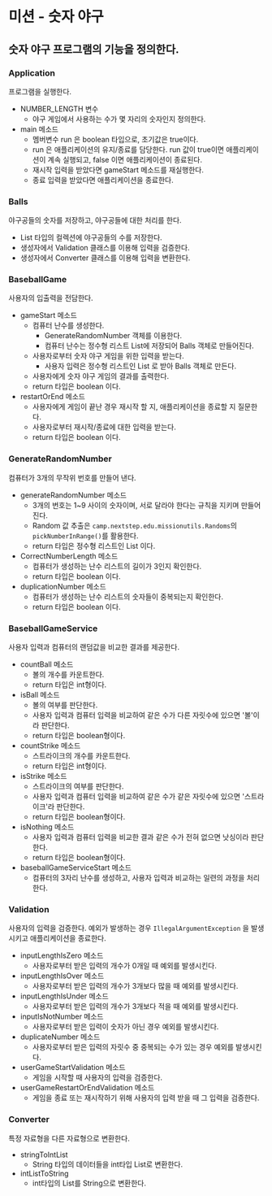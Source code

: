 # 미션 - 숫자 야구

## 숫자 야구 프로그램의 기능을 정의한다.

### Application

프로그램을 실행한다.

- NUMBER_LENGTH 변수
    - 야구 게임에서 사용하는 수가 몇 자리의 숫자인지 정의한다.
- main 메소드
    - 멤버변수 run 은 boolean 타입으로, 초기값은 true이다.
    - run 은 애플리케이션의 유지/종료를 담당한다. run 값이 true이면 애플리케이션이 계속 실행되고, false 이면 애플리케이션이 종료된다.
    - 재시작 입력을 받았다면 gameStart 메소드를 재실행한다.
    - 종료 입력을 받았다면 애플리케이션을 종료한다.

### Balls

야구공들의 숫자를 저장하고, 야구공들에 대한 처리를 한다.

- List<Integer> 타입의 컬렉션에 야구공들의 수를 저장한다.
- 생성자에서 Validation 클래스를 이용해 입력을 검증한다.
- 생성자에서 Converter 클래스를 이용해 입력을 변환한다.

### BaseballGame

사용자의 입출력을 전담한다.

- gameStart 메소드
    - 컴퓨터 난수를 생성한다.
        - GenerateRandomNumber 객체를 이용한다.
        - 컴퓨터 난수는 정수형 리스트 List<Integer>에 저장되어 Balls 객체로 만들어진다.
    - 사용자로부터 숫자 야구 게임을 위한 입력을 받는다.
        - 사용자 입력은 정수형 리스트인 List<Integer> 로 받아 Balls 객체로 만든다.
    - 사용자에게 숫자 야구 게임의 결과를 출력한다.
    - return 타입은 boolean 이다.
- restartOrEnd 메소드
    - 사용자에게 게임이 끝난 경우 재시작 할 지, 애플리케이션을 종료할 지 질문한다.
    - 사용자로부터 재시작/종료에 대한 입력을 받는다.
    - return 타입은 boolean 이다.

### GenerateRandomNumber

컴퓨터가 3개의 무작위 번호를 만들어 낸다.

- generateRandomNumber 메소드
    - 3개의 번호는 1~9 사이의 숫자이며, 서로 달라야 한다는 규칙을 지키며 만들어진다.
    - Random 값 추출은 `camp.nextstep.edu.missionutils.Randoms`의 `pickNumberInRange()`를 활용한다.
    - return 타입은 정수형 리스트인 List<Integer> 이다.
- CorrectNumberLength 메소드
    - 컴퓨터가 생성하는 난수 리스트의 길이가 3인지 확인한다.
    - return 타입은 boolean 이다.
- duplicationNumber 메소드
    - 컴퓨터가 생성하는 난수 리스트의 숫자들이 중복되는지 확인한다.
    - return 타입은 boolean 이다.

### BaseballGameService

사용자 입력과 컴퓨터의 랜덤값을 비교한 결과를 제공한다.

- countBall 메소드
    - 볼의 개수를 카운트한다.
    - return 타입은 int형이다.
- isBall 메소드
    - 볼의 여부를 판단한다.
    - 사용자 입력과 컴퓨터 입력을 비교하여 같은 수가 다른 자릿수에 있으면 '볼'이라 판단한다.
    - return 타입은 boolean형이다.
- countStrike 메소드
    - 스트라이크의 개수를 카운트한다.
    - return 타입은 int형이다.
- isStrike 메소드
    - 스트라이크의 여부를 판단한다.
    - 사용자 입력과 컴퓨터 입력을 비교하여 같은 수가 같은 자릿수에 있으면 '스트라이크'라 판단한다.
    - return 타입은 boolean형이다.
- isNothing 메소드
    - 사용자 입력과 컴퓨터 입력을 비교한 결과 같은 수가 전혀 없으면 낫싱이라 판단한다.
    - return 타입은 boolean형이다.
- baseballGameServiceStart 메소드
    - 컴퓨터의 3자리 난수를 생성하고, 사용자 입력과 비교하는 일련의 과정을 처리한다.

### Validation

사용자의 입력을 검증한다.
예외가 발생하는 경우 `IllegalArgumentException` 을 발생시키고 애플리케이션을 종료한다.

- inputLengthIsZero 메소드
    - 사용자로부터 받은 입력의 개수가 0개일 때 예외를 발생시킨다.
- inputLengthIsOver 메소드
    - 사용자로부터 받은 입력의 개수가 3개보다 많을 때 예외를 발생시킨다.
- inputLengthIsUnder 메소드
    - 사용자로부터 받은 입력의 개수가 3개보다 적을 때 예외를 발생시킨다.
- inputIsNotNumber 메소드
    - 사용자로부터 받은 입력이 숫자가 아닌 경우 예외를 발생시킨다.
- duplicateNumber 메소드
    - 사용자로부터 받은 입력의 자릿수 중 중복되는 수가 있는 경우 예외를 발생시킨다.
- userGameStartValidation 메소드
    - 게임을 시작할 때 사용자의 입력을 검증한다.
- userGameRestartOrEndValidation 메소드
    - 게임을 종료 또는 재시작하기 위해 사용자의 입력 받을 때 그 입력을 검증한다.

### Converter

특정 자료형을 다른 자료형으로 변환한다.

- stringToIntList
    - String 타입의 데이터들을 int타입 List로 변환한다.
- intListToString
    - int타입의 List를 String으로 변환한다. 
